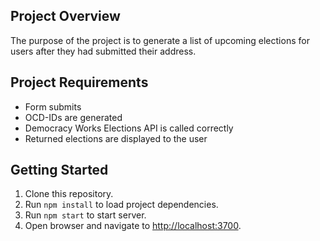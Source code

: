 ## Project Overview 
  The purpose of the project is to generate a list of upcoming elections for users after they had submitted their address.

## Project Requirements
  - Form submits
  - OCD-IDs are generated 
  - Democracy Works Elections API is called correctly
  - Returned elections are displayed to the user

## Getting Started
  1. Clone this repository.
  2. Run `npm install` to load project dependencies.
  3. Run `npm start` to start server.
  4. Open browser and navigate to [http://localhost:3700](http://localhost:3700).
